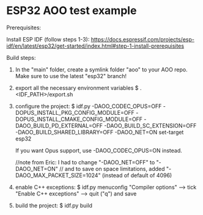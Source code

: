 # ESP32 AOO test example

Prerequisites:

Install ESP IDF (follow steps 1-3):
https://docs.espressif.com/projects/esp-idf/en/latest/esp32/get-started/index.html#step-1-install-prerequisites


Build steps:

1) In the "main" folder, create a symlink folder "aoo" to your AOO repo.
   Make sure to use the latest "esp32" branch!

2) export all the necessary environment variables
   $ . <IDF_PATH>/export.sh

3) configure the project:
   $ idf.py -DAOO_CODEC_OPUS=OFF -DOPUS_INSTALL_PKG_CONFIG_MODULE=OFF -DOPUS_INSTALL_CMAKE_CONFIG_MODULE=OFF -DAOO_BUILD_PD_EXTERNAL=OFF -DAOO_BUILD_SC_EXTENSION=OFF -DAOO_BUILD_SHARED_LIBRARY=OFF -DAOO_NET=ON set-target esp32
   
   If you want Opus support, use -DAOO_CODEC_OPUS=ON instead.

   //note from Eric: I had to change "-DAOO_NET=OFF" to "-DAOO_NET=ON"
   // and to save on space limitations, added "-DAOO_MAX_PACKET_SIZE=1024" (instead of default of 4096)

4) enable C++ exceptions:
   $ idf.py menuconfig
   "Compiler options" --> tick "Enable C++ exceptions" --> quit ("q") and save

5) build the project:
   $ idf.py build
   
